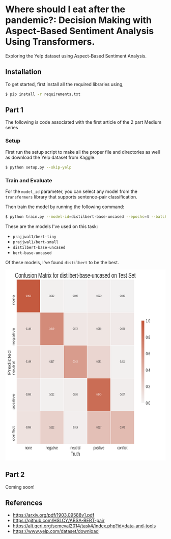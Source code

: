 # Where should I eat after the pandemic?: Decision Making with Aspect-Based Sentiment Analysis Using Transformers.
Exploring the Yelp dataset using Aspect-Based Sentiment Analysis.

## Installation

To get started, first install all the required libraries using,
```sh
$ pip install -r requirements.txt
```

## Part 1

The following is code associated with the first article of the 2 part Medium series

### Setup
First run the setup script to make all the proper file and directories as well as
download the Yelp dataset from Kaggle.
```sh
$ python setup.py --skip-yelp
```

### Train and Evaluate
For the `model_id` parameter, you can select any model from the `transformers` library that supports sentence-pair classification.

Then train the model by running the following command:
```sh
$ python train.py --model-id=distilbert-base-uncased --epochs=4 --batch-size=24 --lr=5e-2
```

These are the models I've used on this task:
* `prajjwal1/bert-tiny`
* `prajjwal1/bert-small`
* `distilbert-base-uncased`
* `bert-base-uncased`

Of these models, I've found `distilbert` to be the best.

<img src="charts/distilbert-base-uncased/confusion.png" alt="drawing" height="600" width="750"/>


## Part 2

Coming soon!

## References
* https://arxiv.org/pdf/1903.09588v1.pdf
* https://github.com/HSLCY/ABSA-BERT-pair
* https://alt.qcri.org/semeval2014/task4/index.php?id=data-and-tools
* https://www.yelp.com/dataset/download
